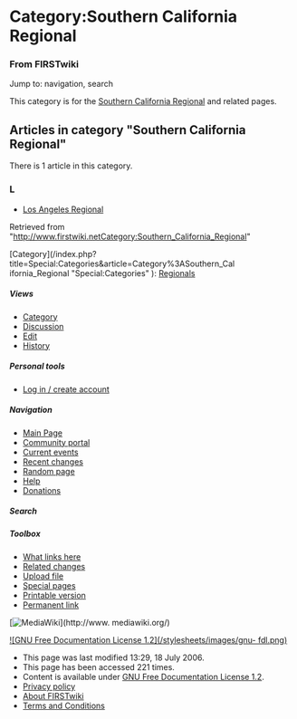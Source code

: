 # Category:Southern California Regional

### From FIRSTwiki

Jump to: navigation, search

This category is for the [Southern California
Regional](Southern_California_Regional "Southern California
Regional" ) and related pages.

  

## Articles in category "Southern California Regional"

There is 1 article in this category.

### L

  * [Los Angeles Regional](Los_Angeles_Regional "Los Angeles Regional" )

Retrieved from
"<http://www.firstwiki.netCategory:Southern_California_Regional>"

[Category](/index.php?title=Special:Categories&article=Category%3ASouthern_Cal
ifornia_Regional "Special:Categories" ):
[Regionals](Category:Regionals "Category:Regionals" )

##### Views

  * [Category](Category:Southern_California_Regional)
  * [Discussion](/index.php?title=Category_talk:Southern_California_Regional&action=edit)
  * [Edit](/index.php?title=Category:Southern_California_Regional&action=edit)
  * [History](/index.php?title=Category:Southern_California_Regional&action=history)

##### Personal tools

  * [Log in / create account](/index.php?title=Special:Userlogin&returnto=Category:Southern_California_Regional)

[](Main_Page "Main Page" )

##### Navigation

  * [Main Page](Main_Page)
  * [Community portal](FIRSTwiki:Community_portal)
  * [Current events](Current_events)
  * [Recent changes](Special:Recentchanges)
  * [Random page](Special:Random)
  * [Help](Help:Contents)
  * [Donations](FIRSTwiki:Site_support)

##### Search



##### Toolbox

  * [What links here](Special:Whatlinkshere/Category:Southern_California_Regional)
  * [Related changes](Special:Recentchangeslinked/Category:Southern_California_Regional)
  * [Upload file](Special:Upload)
  * [Special pages](Special:Specialpages)
  * [Printable version](/index.php?title=Category:Southern_California_Regional&printable=yes)
  * [Permanent link](/index.php?title=Category:Southern_California_Regional&oldid=49087)

[![MediaWiki](/skins/common/images/poweredby_mediawiki_88x31.png)](http://www.
mediawiki.org/)

[![GNU Free Documentation License 1.2](/stylesheets/images/gnu-
fdl.png)](http://www.gnu.org/copyleft/fdl.html)

  * This page was last modified 13:29, 18 July 2006.
  * This page has been accessed 221 times.
  * Content is available under [GNU Free Documentation License 1.2](http://www.gnu.org/copyleft/fdl.html "http://www.gnu.org/copyleft/fdl.html" ).
  * [Privacy policy](FIRSTwiki:Privacy_policy "FIRSTwiki:Privacy policy" )
  * [About FIRSTwiki](FIRSTwiki:About "FIRSTwiki:About" )
  * [Terms and Conditions](FIRSTwiki:Terms_and_conditions "FIRSTwiki:Terms and conditions" )

